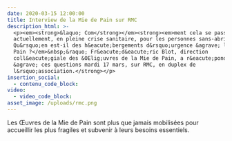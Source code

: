 ```yaml
---
date: 2020-03-15 12:00:00
title: Interview de la Mie de Pain sur RMC
description_html: >-
  <p><em><strong>&laquo; Com</strong></em><strong><em>ment cela se passe-t-il
  actuellement, en pleine crise sanitaire, pour les personnes sans-abri ?
  Qu&rsquo;en est-il des h&eacute;bergements d&rsquo;urgence &agrave; la Mie de
  Pain ?</em>&nbsp;&raquo; Fr&eacute;d&eacute;ric Blot, direction
  coll&eacute;giale des &OElig;uvres de la Mie de Pain, a r&eacute;pondu
  &agrave; ces questions mardi 17 mars, sur RMC, en duplex de
  l&rsquo;association.</strong></p>
insertion_social:
  - contenu_code_block:
video:
  - video_code_block:
asset_image: /uploads/rmc.png
---
```


Les Œuvres de la Mie de Pain sont plus que jamais mobilis&eacute;es pour accueillir les plus fragiles et subvenir &agrave; leurs besoins essentiels.